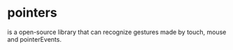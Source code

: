 # pointers
is a open-source library that can recognize gestures made by touch, mouse and pointerEvents.
